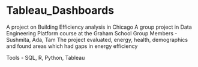 # Tableau_Dashboards
A project on Building Efficiency analysis in Chicago
A group project in Data Engineering Platform course at the Graham School
Group Members - Sushmita, Ada, Tam
The project evaluated, energy, health, demographics and found areas which 
had gaps in energy efficiency

Tools - SQL, R, Python, Tableau

